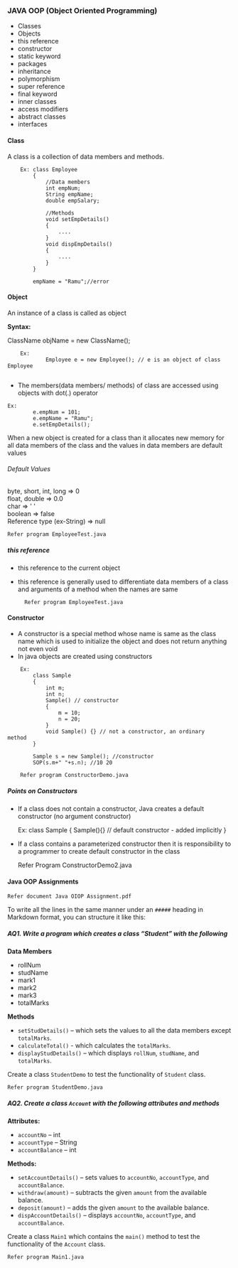 ### JAVA OOP (Object Oriented Programming)
- Classes
- Objects
- this reference
- constructor
- static keyword
- packages
- inheritance
- polymorphism
- super reference
- final keyword
- inner classes
- access modifiers
- abstract classes
- interfaces

#### Class
A class is a collection of data members and methods.  

```
	Ex: class Employee
		{
			//Data members
			int empNum;
			String empName;
			double empSalary;
			
			//Methods
			void setEmpDetails()
			{
				....
			}
			void dispEmpDetails()
			{
				....
			}
		}
		
		empName = "Ramu";//error
```
#### Object
An instance of a class is called as object  
 
**Syntax:**  

ClassName objName = new ClassName();  

```
	Ex:  
			Employee e = new Employee(); // e is an object of class Employee
	  
```
- The members(data members/ methods) of class are accessed using objects with dot(.) operator  

```
Ex:		
		e.empNum = 101;
		e.empName = "Ramu";
		e.setEmpDetails();
```
When a new object is created for a class than it allocates new memory for all data members of the class and the values in data members are default values

###### Default Values  
byte, short, int, long => 0  
float, double => 0.0  
char => ' '  
boolean => false  
Reference type (ex-String) => null

	Refer program EmployeeTest.java
##### this reference  
- this reference to the current object  
- this reference is generally used to differentiate data members of a class and arguments of a method when the names are same  
 
		Refer program EmployeeTest.java
	
#### Constructor  
- A constructor is a special method whose name is same as the class name which is used to initialize the object and does not return anything not even void  
- In java objects are created using constructors  

```
	Ex: 
		class Sample
		{
			int m;
			int n;
			Sample() // constructor
			{
				m = 10;
				n = 20;
			}
			void Sample() {} // not a constructor, an ordinary 									method
		} 

		Sample s = new Sample(); //constructor
		SOP(s.m+" "+s.n); //10 20
		
	Refer program ConstructorDemo.java
```
##### Points on Constructors  
- If a class does not contain a constructor, Java creates a default constructor (no argument constructor)
	
	Ex: class Sample
	{
		Sample(){} // default constructor - added implicitly
	}

- If a class contains a parameterized constructor then it is responsibility to a programmer to create default constructor in the class  

	 Refer Program ConstructorDemo2.java
	 
#### Java OOP Assignments
	Refer document Java OIOP Assignment.pdf

To write all the lines in the same manner under an `#####` heading in Markdown format, you can structure it like this:  

##### AQ1. Write a program which creates a class “Student” with the following

**Data Members**  
- rollNum  
- studName  
- mark1  
- mark2  
- mark3  
- totalMarks  

**Methods**  
- `setStudDetails()` – which sets the values to all the data members except `totalMarks`.  
- `calculateTotal()` - which calculates the `totalMarks`.  
- `displayStudDetails()` – which displays `rollNum`, `studName`, and `totalMarks`.  

Create a class `StudentDemo` to test the functionality of `Student` class.  


	Refer program StudentDemo.java


##### AQ2. Create a class `Account` with the following attributes and methods  

**Attributes:**  
- `accountNo` – int  
- `accountType` – String  
- `accountBalance` – int  

**Methods:**  
- `setAccountDetails()` – sets values to `accountNo`, `accountType`, and `accountBalance`.  
- `withdraw(amount)` – subtracts the given `amount` from the available balance.  
- `deposit(amount)` – adds the given `amount` to the available balance.  
- `dispAccountDetails()` – displays `accountNo`, `accountType`, and `accountBalance`.  

Create a class `Main1` which contains the `main()` method to test the functionality of the `Account` class.  

	Refer program Main1.java









